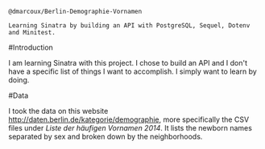 ```
@dmarcoux/Berlin-Demographie-Vornamen

Learning Sinatra by building an API with PostgreSQL, Sequel, Dotenv and Minitest.
```


#Introduction

I am learning Sinatra with this project. I chose to build an API and I don't have a specific list of things I want to accomplish. I simply want to learn by doing.

#Data

I took the data on this website http://daten.berlin.de/kategorie/demographie, more specifically the CSV files under *Liste der häufigen Vornamen 2014*. It lists the newborn names separated by sex and broken down by the neighborhoods.
